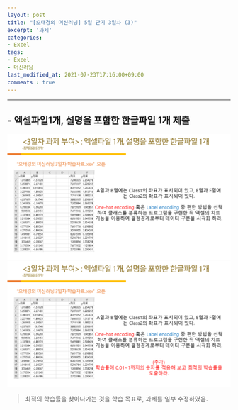 ```yaml
---
layout: post
title: "[오태경의 머신러닝] 5일 단기 3일차 (3)"
excerpt: '과제'
categories:
- Excel
tags:
- Excel
- 머신러닝
last_modified_at: 2021-07-23T17:16:00+09:00
comments : true
---
```

<hr>

<h2>- 엑셀파일1개, 설명을 포함한 한글파일 1개 제출</h2>
<div style="align-items: center;">
    <img src="/assets/post-image/Excel-5일-단기-3/슬라이드25.PNG">
</div>
<div style="align-items: center;">
    <img src="/assets/post-image/Excel-5일-단기-3/과제추가.PNG">
</div>

> 최적의 학습률을 찾아나가는 것을 학습 목표로, 과제를 일부 수정하였음.

<br>